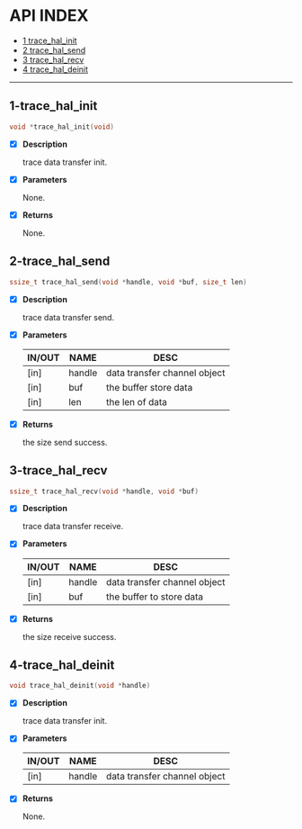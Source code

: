 # API INDEX

  * [1 trace_hal_init](#1-trace_hal_init)
  * [2 trace_hal_send](#2-trace_hal_send)
  * [3 trace_hal_recv](#3-trace_hal_recv)
  * [4 trace_hal_deinit](#4-trace_hal_deinit)

------

## 1-trace_hal_init

```c
void *trace_hal_init(void)
```

- [x] **Description**

  trace data transfer init.

- [x] **Parameters**

  None.

- [x] **Returns**

  None.


## 2-trace_hal_send

```c
ssize_t trace_hal_send(void *handle, void *buf, size_t len)
```

- [x] **Description**

  trace data transfer send.

- [x] **Parameters**

  | IN/OUT |  NAME  |  DESC  |
  |--------|--------|--------|
  | [in] | handle | data transfer channel object   |
  | [in] | buf |    the buffer store data   |
  | [in] | len |    the len of data |

- [x] **Returns**

  the size send success.

## 3-trace_hal_recv

```c
ssize_t trace_hal_recv(void *handle, void *buf)
```

- [x] **Description**

  trace data transfer receive.

- [x] **Parameters**

  | IN/OUT |  NAME  |  DESC  |
  |--------|--------|--------|
  | [in] | handle | data transfer channel object   |
  | [in] | buf |    the buffer to store data |

- [x] **Returns**

  the size receive success.

## 4-trace_hal_deinit

```c
void trace_hal_deinit(void *handle)
```

- [x] **Description**

  trace data transfer init.

- [x] **Parameters**

  | IN/OUT |  NAME  |  DESC  |
  |--------|--------|--------|
  | [in] | handle | data transfer channel object |

- [x] **Returns**

  None.

